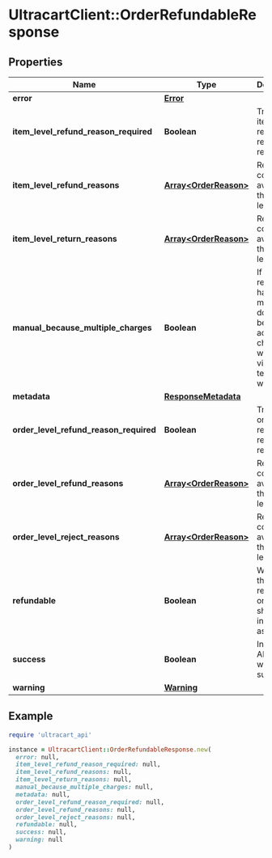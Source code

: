 # UltracartClient::OrderRefundableResponse

## Properties

| Name | Type | Description | Notes |
| ---- | ---- | ----------- | ----- |
| **error** | [**Error**](Error.md) |  | [optional] |
| **item_level_refund_reason_required** | **Boolean** | True if the item level refund reason is required | [optional] |
| **item_level_refund_reasons** | [**Array&lt;OrderReason&gt;**](OrderReason.md) | Reason codes available at the item level. | [optional] |
| **item_level_return_reasons** | [**Array&lt;OrderReason&gt;**](OrderReason.md) | Return codes available at the item level. | [optional] |
| **manual_because_multiple_charges** | **Boolean** | If true, this refund will have to be manually done because of additional charges with the virtual terminal were made | [optional] |
| **metadata** | [**ResponseMetadata**](ResponseMetadata.md) |  | [optional] |
| **order_level_refund_reason_required** | **Boolean** | True if the order level refund reason is required | [optional] |
| **order_level_refund_reasons** | [**Array&lt;OrderReason&gt;**](OrderReason.md) | Reason codes available at the order level. | [optional] |
| **order_level_reject_reasons** | [**Array&lt;OrderReason&gt;**](OrderReason.md) | Reject codes available at the order level. | [optional] |
| **refundable** | **Boolean** | Whether the order is refundable or not.  Null should be interpreted as false. | [optional] |
| **success** | **Boolean** | Indicates if API call was successful | [optional] |
| **warning** | [**Warning**](Warning.md) |  | [optional] |

## Example

```ruby
require 'ultracart_api'

instance = UltracartClient::OrderRefundableResponse.new(
  error: null,
  item_level_refund_reason_required: null,
  item_level_refund_reasons: null,
  item_level_return_reasons: null,
  manual_because_multiple_charges: null,
  metadata: null,
  order_level_refund_reason_required: null,
  order_level_refund_reasons: null,
  order_level_reject_reasons: null,
  refundable: null,
  success: null,
  warning: null
)
```

